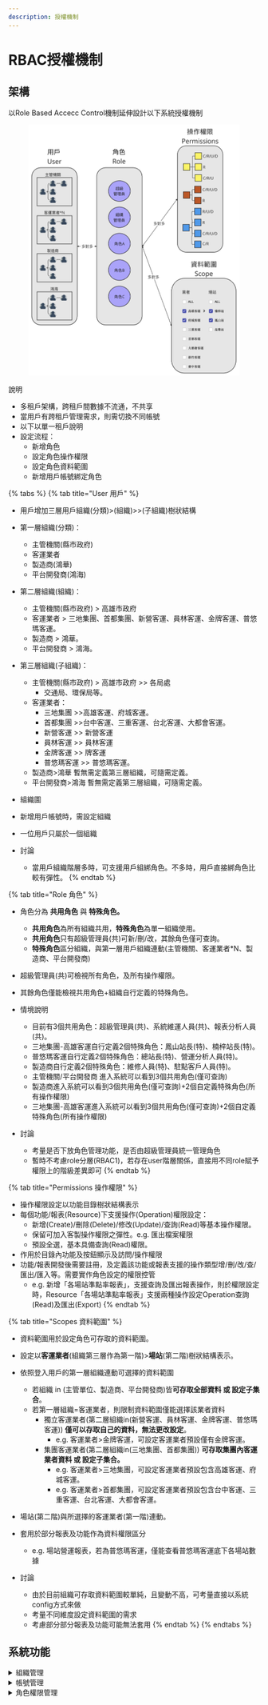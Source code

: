 ```yaml
---
description: 授權機制
---
```


# RBAC授權機制

## 架構

以Role Based Accecc Control機制延伸設計以下系統授權機制

<figure><img src=".gitbook/assets/image.png" alt=""><figcaption></figcaption></figure>

說明

* 多租戶架構，跨租戶間數據不流通，不共享
* 當用戶有跨租戶管理需求，則需切換不同帳號
* 以下以單一租戶說明
* 設定流程：
  * 新增角色
  * 設定角色操作權限
  * 設定角色資料範圍
  * 新增用戶帳號綁定角色



{% tabs %}
{% tab title="User 用戶" %}
* 用戶增加三層用戶組織(分類)>(組織)>>(子組織)樹狀結構
* 第一層組織(分類)：
  * 主管機關(縣市政府)
  * 客運業者
  * 製造商(鴻華)
  * 平台開發商(鴻海)
* 第二層組織(組織)：
  * 主管機關(縣市政府) > 高雄市政府
  * 客運業者 > 三地集團、首都集團、新營客運、員林客運、金牌客運、普悠瑪客運。
  * 製造商 > 鴻華。
  * 平台開發商 > 鴻海。
* 第三層組織(子組織)：
  * 主管機關(縣市政府) > 高雄市政府 >> 各局處
    * 交通局、環保局等。
  * 客運業者：
    * 三地集團 >>高雄客運、府城客運。
    * 首都集團 >>台中客運、三重客運、台北客運、大都會客運。
    * 新營客運 >> 新營客運
    * 員林客運 >> 員林客運
    * 金牌客運 >> 牌客運
    * 普悠瑪客運 >>  普悠瑪客運。
  * 製造商>鴻華 暫無需定義第三層組織，可隨需定義。
  * 平台開發商>鴻海 暫無需定義第三層組織，可隨需定義。
* 組織圖



* 新增用戶帳號時，需設定組織
* 一位用戶只屬於一個組織



* 討論
  * 當用戶組織階層多時，可支援用戶組綁角色。不多時，用戶直接綁角色比較有彈性。
{% endtab %}

{% tab title="Role 角色" %}
* 角色分為 **共用角色** 與 **特殊角色。**
  * **共用角色**為所有組織共用，**特殊角色**為單一組織使用。
  * **共用角色**只有超級管理員(共)可新/刪/改，其餘角色僅可查詢。
  * **特殊角色**區分組織，與第一層用戶組織連動(主管機關、客運業者\*N、製造商、平台開發商)
* 超級管理員(共)可檢視所有角色，及所有操作權限。
* 其餘角色僅能檢視共用角色+組織自行定義的特殊角色。
* 情境說明
  * 目前有3個共用角色：超級管理員(共)、系統維運人員(共)、報表分析人員(共)。
  * 三地集團-高雄客運自行定義2個特殊角色：鳳山站長(特)、楠梓站長(特)。
  * 普悠瑪客運自行定義2個特殊角色：總站長(特)、營運分析人員(特)。
  * 製造商自行定義2個特殊角色：維修人員(特)、駐點客戶人員(特)。
  * 主管機關/平台開發商 進入系統可以看到3個共用角色(僅可查詢)
  * 製造商進入系統可以看到3個共用角色(僅可查詢)+2個自定義特殊角色(所有操作權限)
  * 三地集團-高雄客運進入系統可以看到3個共用角色(僅可查詢)+2個自定義特殊角色(所有操作權限)



* 討論
  * 考量是否下放角色管理功能，是否由超級管理員統一管理角色
  * 暫時不考慮role分層(RBAC1)，若存在user階層關係，直接用不同role賦予權限上的階級差異即可
{% endtab %}

{% tab title="Permissions 操作權限" %}
* 操作權限設定以功能目錄樹狀結構表示
* 每個功能/報表(Resource)下支援操作(Operation)權限設定：
  * 新增(Create)/刪除(Delete)/修改(Update)/查詢(Read)等基本操作權限。
  * 保留可加入客製操作權限之彈性。e.g. 匯出檔案權限
  * 預設全選，基本具備查詢(Read)權限。
* 作用於目錄內功能及按鈕顯示及訪問/操作權限
* 功能/報表開發後需要註冊，及定義該功能或報表支援的操作類型增/刪/改/查/匯出/匯入等。需要實作角色設定的權限控管
  * e.g. 新增「各場站準點率報表」，支援查詢及匯出報表操作，則於權限設定時，Resource「各場站準點率報表」支援兩種操作設定Operation查詢(Read)及匯出(Export)
{% endtab %}

{% tab title="Scopes 資料範圍" %}
* 資料範圍用於設定角色可存取的資料範圍。
* 設定以**客運業者**(組織第三層作為第一階)>**場站**(第二階)樹狀結構表示。
* 依照登入用戶的第一層組織連動可選擇的資料範圍
  * 若組織 in (主管單位、製造商、平台開發商)皆**可存取全部資料 或 設定子集合**。
  * 若第一層組織=客運業者，則限制資料範圍僅能選擇該業者資料
    * 獨立客運業者(第二層組織in(新營客運、員林客運、金牌客運、普悠瑪客運)) **僅可以存取自己的資料，無法更改設定**。
      * e.g. 客運業者>金牌客運，可設定客運業者預設僅有金牌客運。
    * 集團客運業者(第二層組織in(三地集團、首都集團)) **可存取集團內客運業者資料  或 設定子集合。**
      * e.g. 客運業者>三地集團，可設定客運業者預設包含高雄客運、府城客運。
      * e.g. 客運業者>首都集團，可設定客運業者預設包含台中客運、三重客運、台北客運、大都會客運。
* 場站(第二階)與所選擇的客運業者(第一階)連動。
* 套用於部分報表及功能作為資料權限區分
  * e.g. 場站營運報表，若為普悠瑪客運，僅能查看普悠瑪客運底下各場站數據



* 討論
  * 由於目前組織可存取資料範圍較單純，且變動不高，可考量直接以系統config方式來做
  * 考量不同維度設定資料範圍的需求
  * 考慮部分部分報表及功能可能無法套用
{% endtab %}
{% endtabs %}





## 系統功能



<details>

<summary>組織管理</summary>



</details>

<details>

<summary>帳號管理</summary>



</details>

<details>

<summary>角色權限管理</summary>



</details>

